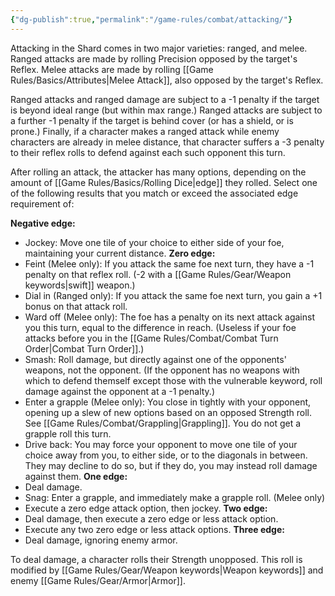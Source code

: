 ```yaml
---
{"dg-publish":true,"permalink":"/game-rules/combat/attacking/"}
---
```


Attacking in the Shard comes in two major varieties: ranged, and melee. Ranged attacks are made by rolling Precision opposed by the target's Reflex. Melee attacks are made by rolling [[Game Rules/Basics/Attributes\|Melee Attack]], also opposed by the target's Reflex. 

Ranged attacks and ranged damage are subject to a -1 penalty if the target is beyond ideal range (but within max range.) Ranged attacks are subject to a further -1 penalty if the target is behind cover (or has a shield, or is prone.) Finally, if a character makes a ranged attack while enemy characters are already in melee distance, that character suffers a -3 penalty to their reflex rolls to defend against each such opponent this turn.

After rolling an attack, the attacker has many options, depending on the amount of [[Game Rules/Basics/Rolling Dice\|edge]] they rolled. Select one of the following results that you match or exceed the associated edge requirement of:

**Negative edge:**
- Jockey: Move one tile of your choice to either side of your foe, maintaining your current distance.
**Zero edge:**
- Feint (Melee only): If you attack the same foe next turn, they have a -1 penalty on that reflex roll. (-2 with a [[Game Rules/Gear/Weapon keywords\|swift]] weapon.)
- Dial in (Ranged only): If you attack the same foe next turn, you gain a +1 bonus on that attack roll.
- Ward off (Melee only): The foe has a penalty on its next attack against you this turn, equal to the difference in reach. (Useless if your foe attacks before you in the [[Game Rules/Combat/Combat Turn Order\|Combat Turn Order]].)
- Smash: Roll damage, but directly against one of the opponents' weapons, not the opponent. (If the opponent has no weapons with which to defend themself except those with the vulnerable keyword, roll damage against the opponent at a -1 penalty.)
- Enter a grapple (Melee only): You close in tightly with your opponent, opening up a slew of new options based on an opposed Strength roll. See [[Game Rules/Combat/Grappling\|Grappling]]. You do not get a grapple roll this turn.
- Drive back: You may force your opponent to move one tile of your choice away from you, to either side, or to the diagonals in between. They may decline to do so, but if they do, you may instead roll damage against them.
**One edge:**
- Deal damage.
- Snag: Enter a grapple, and immediately make a grapple roll. (Melee only)
- Execute a zero edge attack option, then jockey.
**Two edge:**
- Deal damage, then execute a zero edge or less attack option.
- Execute any two zero edge or less attack options.
**Three edge:** 
- Deal damage, ignoring enemy armor.


To deal damage, a character rolls their Strength unopposed. This roll is modified by [[Game Rules/Gear/Weapon keywords\|Weapon keywords]] and enemy [[Game Rules/Gear/Armor\|Armor]].